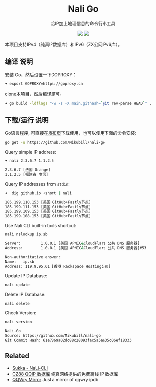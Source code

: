 <h1 align="center">Nali Go</h1>

<p align="center">给IP加上地理信息的命令行小工具</p>

<p align="center">
<a title="Release" target="_blank" href="https://github.com/Mikubill/nali-go/releases"><img src="https://img.shields.io/github/release/Mikubill/nali-go.svg?style=flat-square&hash=c7"></a>
<a title="Go Report Card" target="_blank" href="https://goreportcard.com/report/github.com/Mikubill/nali-go"><img src="https://goreportcard.com/badge/github.com/Mikubill/nali-go?style=flat-square"></a>
</p>

本项目支持IPv4（纯真IP数据库）和IPv6（ZX公网IPv6库）。

## 编译 说明

安装 Go，然后设置一下GOPROXY：

```bash
➜ export GOPROXY=https://goproxy.cn
```

clone本项目，然后编译即可。

```bash
➜ go build -ldflags "-w -s -X main.githash=`git rev-parse HEAD`" .
```

## 下载/运行 说明

Go语言程序, 可直接在[发布页](https://github.com/Mikubill/nali-go/releases)下载使用，也可以使用下面的命令安装:

```bash
go get -u https://github.com/Mikubill/nali-go
```

Query simple IP address:

```bash
➜ nali 2.3.6.7 1.1.2.5

2.3.6.7 [法国 Orange]
1.1.2.5 [福建省 电信]
```

Query IP addresses from `stdin`:

```bash
➜  dig github.io +short | nali 

185.199.110.153 [美国 GitHub+Fastly节点]
185.199.111.153 [美国 GitHub+Fastly节点]
185.199.109.153 [美国 GitHub+Fastly节点]
185.199.108.153 [美国 GitHub+Fastly节点]
```

Use Nali CLI built-in tools shortcut:

```bash
nali nslookup ip.sb

Server:         1.0.0.1 [美国 APNIC&CloudFlare 公共 DNS 服务器]
Address:        1.0.0.1 [美国 APNIC&CloudFlare 公共 DNS 服务器]#53

Non-authoritative answer:
Name:   ip.sb
Address: 119.9.95.61 [香港 Rackspace Hosting公司]
```

Update IP Database:

```bash
nali update
```

Delete IP Database:

```bash
nali delete
```

Check Version:

```bash
nali version

NaLi-Go 
Source: https://github.com/Mikubill/nali-go
Git Commit Hash: 61e7869a02dc88c28093fac5a5aa35c06ef18333
```

## Related

- [Sukka - NaLi-CLI](https://github.com/sukkaw/nali-cli)
- [CZ88 QQIP 数据库](http://www.cz88.net/fox/ipdat.shtml) 纯真网络提供的免费离线 IP 数据库
- [QQWry Mirror](https://qqwry.mirror.noc.one) Just a mirror of qqwry ipdb

